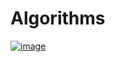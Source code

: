 # Algorithms

[![image](https://user-images.githubusercontent.com/50515418/141979960-aba6f135-be95-405a-ae14-eaad9e782c00.png)](https://classroom.codingninjas.com/app/classroom/me/11798/content/233265/offering/3114506/problem/15827)
